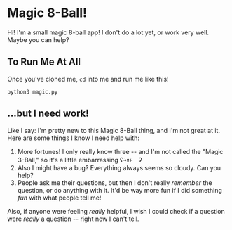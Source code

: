 # Magic 8-Ball!

Hi! I'm a small magic 8-ball app! I don't do a lot yet, or work very well. Maybe
you can help?

## To Run Me At All

Once you've cloned me, `cd` into me and run me like this!

```shell
python3 magic.py
```

## ...but I need work!

Like I say: I'm pretty new to this Magic 8-Ball thing, and I'm not great at it.
Here are some things I know I need help with:

1. More fortunes! I only really know three -- and I'm not called the "Magic
   3-Ball," so it's a little embarrassing ʕ￫ᴥ￩　ʔ
2. Also I might have a bug? Everything always seems so cloudy. Can you help?
3. People ask me their questions, but then I don't really _remember_ the
   question, or do anything with it. It'd be way more fun if I did something
   _fun_ with what people tell me!

Also, if anyone were feeling *really* helpful, I wish I could check if a
question were _really_ a question -- right now I can't tell.
